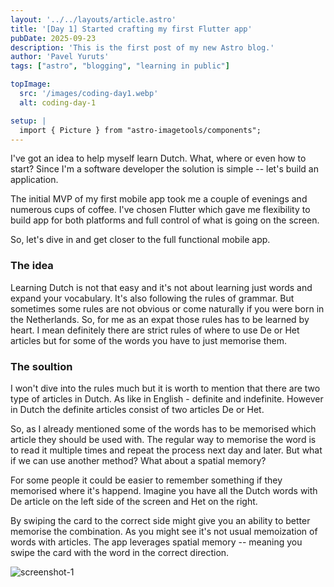 ```yaml
---
layout: '../../layouts/article.astro'
title: '[Day 1] Started crafting my first Flutter app'
pubDate: 2025-09-23
description: 'This is the first post of my new Astro blog.'
author: 'Pavel Yuruts'
tags: ["astro", "blogging", "learning in public"]

topImage: 
  src: '/images/coding-day1.webp'
  alt: coding-day-1

setup: |
  import { Picture } from "astro-imagetools/components";
---
```


I've got an idea to help myself learn Dutch. What, where or even how to start? Since I'm a software developer the solution is simple -- let's build an application.

The initial MVP of my first mobile app took me a couple of evenings and numerous cups of coffee. I've chosen Flutter which gave me flexibility to build app for both platforms and full control of what is going on the screen.

So, let's dive in and get closer to the full functional mobile app.

### The idea

Learning Dutch is not that easy and it's not about learning just words and expand your vocabulary. It's also following the rules of grammar.
But sometimes some rules are not obvious or come naturally if you were born in the Netherlands. So, for me as an expat those rules has to be learned by heart.
I mean definitely there are strict rules of where to use De or Het articles but for some of the words you have to just memorise them.

### The soultion

I won't dive into the rules much but it is worth to mention that there are two type of articles in Dutch. As like in English - definite and indefinite. However in Dutch the definite articles consist of two articles De or Het.

So, as I already mentioned some of the words has to be memorised which article they should be used with. The regular way to memorise the word is to read it multiple times and repeat the process next day and later. But what if we can use another method? What about a spatial memory?

For some people it could be easier to remember something if they memorised where it's happend. Imagine you have all the Dutch words with De article on the left side of the screen and Het on the right.

By swiping the card to the correct side might give you an ability to better memorise the combination. As you might see it's not usual memoization of words with articles. The app leverages spatial memory -- meaning you swipe the card with the word in the correct direction. 

![screenshot-1](/images/2025-09-23.png)

